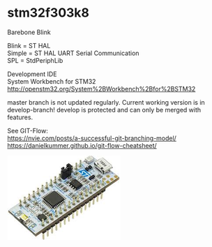# stm32f303k8

Barebone Blink  
  
Blink = ST HAL  
Simple = ST HAL UART Serial Communication  
SPL = StdPeriphLib

Development IDE  
System Workbench for STM32  
http://openstm32.org/System%2BWorkbench%2Bfor%2BSTM32  


master branch is not updated regularly. Current working version is in develop-branch!
develop is protected and can only be merged with features.

See GIT-Flow:  
https://nvie.com/posts/a-successful-git-branching-model/  
https://danielkummer.github.io/git-flow-cheatsheet/
  
![stm32f303k8](stm32f303k8.jpg)

